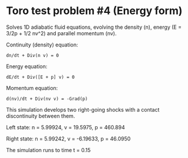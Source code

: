 Toro test problem #4 (Energy form)
==================================

Solves 1D adiabatic fluid equations, evolving the density
(n), energy (E = 3/2p + 1/2 nv^2) and parallel momentum (nv).

Continuity (density) equation:

    dn/dt + Div(n v) = 0

Energy equation:

    dE/dt + Div([E + p] v) = 0

Momentum equation:

    d(nv)/dt + Div(nv v) = -Grad(p)

This simulation develops two right-going shocks with a
contact discontinuity between them.

Left state: n = 5.99924, v = 19.5975, p = 460.894

Right state: n = 5.99242, v = -6.19633, p = 46.0950

The simulation runs to time t = 0.15

